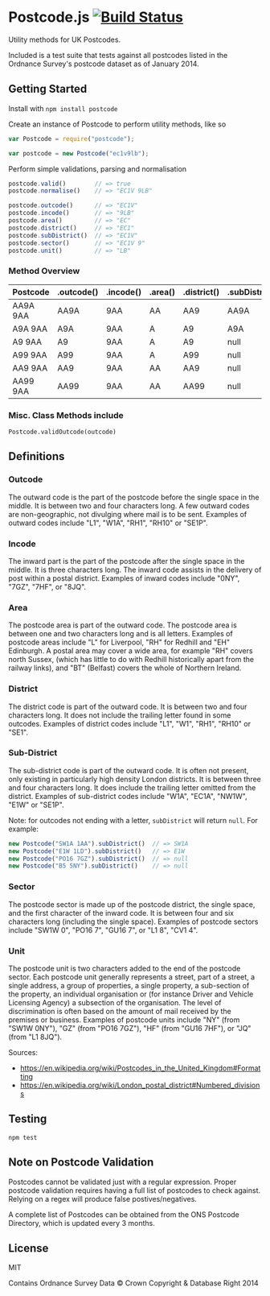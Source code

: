 # Postcode.js [![Build Status](https://travis-ci.org/ideal-postcodes/postcode.js.svg)](https://travis-ci.org/ideal-postcodes/postcode.js)

Utility methods for UK Postcodes.

Included is a test suite that tests against all postcodes listed in the Ordnance Survey's postcode dataset as of January 2014.

## Getting Started

Install with `npm install postcode`

Create an instance of Postcode to perform utility methods, like so

```javascript
var Postcode = require("postcode");

var postcode = new Postcode("ec1v9lb");
```

Perform simple validations, parsing and normalisation

```javascript
postcode.valid()        // => true
postcode.normalise()    // => "EC1V 9LB"

postcode.outcode()      // => "EC1V"
postcode.incode()       // => "9LB"
postcode.area()         // => "EC"
postcode.district()     // => "EC1"
postcode.subDistrict()  // => "EC1V"
postcode.sector()       // => "EC1V 9"
postcode.unit()         // => "LB"
```

### Method Overview

| Postcode | .outcode() | .incode() | .area() | .district() | .subDistrict() | .sector() | .unit() |
|----------|------------|-----------|---------|-------------|----------------|-----------|---------|
| AA9A 9AA | AA9A       | 9AA       | AA      | AA9         | AA9A           | AA9A 9    | AA      |
| A9A 9AA  | A9A        | 9AA       | A       | A9          | A9A            | A9A 9     | AA      |
| A9 9AA   | A9         | 9AA       | A       | A9          | null           | A9 9      | AA      |
| A99 9AA  | A99        | 9AA       | A       | A99         | null           | A99 9     | AA      |
| AA9 9AA  | AA9        | 9AA       | AA      | AA9         | null           | AA9 9     | AA      |
| AA99 9AA | AA99       | 9AA       | AA      | AA99        | null           | AA99 9    | AA      |

### Misc. Class Methods include

```
Postcode.validOutcode(outcode)
```

## Definitions

### Outcode

The outward code is the part of the postcode before the single space in the middle. It is between two and four characters long. A few outward codes are non-geographic, not divulging where mail is to be sent. Examples of outward codes include "L1", "W1A", "RH1", "RH10" or "SE1P".

### Incode

The inward part is the part of the postcode after the single space in the middle. It is three characters long. The inward code assists in the delivery of post within a postal district. Examples of inward codes include "0NY", "7GZ", "7HF", or "8JQ".

### Area

The postcode area is part of the outward code. The postcode area is between one and two characters long and is all letters. Examples of postcode areas include "L" for Liverpool, "RH" for Redhill and "EH" Edinburgh. A postal area may cover a wide area, for example "RH" covers north Sussex, (which has little to do with Redhill historically apart from the railway links), and "BT" (Belfast) covers the whole of Northern Ireland.

### District

The district code is part of the outward code. It is between two and four characters long. It does not include the trailing letter found in some outcodes. Examples of district codes include "L1", "W1", "RH1", "RH10" or "SE1".

### Sub-District

The sub-district code is part of the outward code. It is often not present, only existing in particularly high density London districts. It is between three and four characters long. It does include the trailing letter omitted from the district. Examples of sub-district codes include "W1A", "EC1A", "NW1W", "E1W" or "SE1P".

Note: for outcodes not ending with a letter, `subDistrict` will return `null`. For example:

```js
new Postcode("SW1A 1AA").subDistrict()  // => SW1A
new Postcode("E1W 1LD").subDistrict()   // => E1W
new Postcode("PO16 7GZ").subDistrict()  // => null
new Postcode("B5 5NY").subDistrict()    // => null
```

### Sector

The postcode sector is made up of the postcode district, the single space, and the first character of the inward code. It is between four and six characters long (including the single space). Examples of postcode sectors include "SW1W 0", "PO16 7", "GU16 7", or "L1 8", "CV1 4".

### Unit

The postcode unit is two characters added to the end of the postcode sector. Each postcode unit generally represents a street, part of a street, a single address, a group of properties, a single property, a sub-section of the property, an individual organisation or (for instance Driver and Vehicle Licensing Agency) a subsection of the organisation. The level of discrimination is often based on the amount of mail received by the premises or business. Examples of postcode units include "NY" (from "SW1W 0NY"), "GZ" (from "PO16 7GZ"), "HF" (from "GU16 7HF"), or "JQ" (from "L1 8JQ").

Sources:

- https://en.wikipedia.org/wiki/Postcodes_in_the_United_Kingdom#Formatting
- https://en.wikipedia.org/wiki/London_postal_district#Numbered_divisions

## Testing

```npm test```

## Note on Postcode Validation

Postcodes cannot be validated just with a regular expression. Proper postcode validation requires having a full list of postcodes to check against. Relying on a regex will produce false postives/negatives.

A complete list of Postcodes can be obtained from the ONS Postcode Directory, which is updated every 3 months.

## License

MIT

Contains Ordnance Survey Data © Crown Copyright & Database Right 2014
